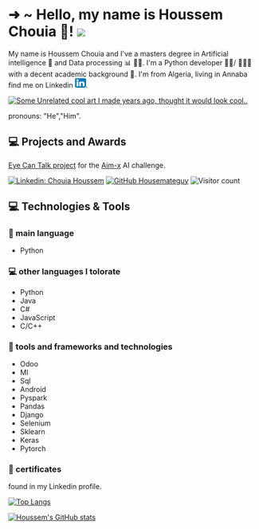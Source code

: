 # ➜  ~   Hello, my name is Houssem Chouia 🦾! <img src="https://raw.githubusercontent.com/MartinHeinz/MartinHeinz/master/wave.gif" width="30px">

My name is Houssem Chouia and I've a masters degree in Artificial intelligence 🤖 and Data processing 📊 👨‍🎓. I'm a Python developer 👨‍💻/ 🤖👨‍💻 with a decent academic background 🦾. I'm from Algeria, living in Annaba find me on Linkedin [![LinkedIn][3.2]][3].


[![Some Unrelated cool art I made years ago, thought it would look cool..](https://images-wixmp-ed30a86b8c4ca887773594c2.wixmp.com/f/086063ff-75de-42c1-9ada-b879a51f81b4/darhrcw-3af2be04-2a1b-418d-b310-57b6459c8fbb.png?token=eyJ0eXAiOiJKV1QiLCJhbGciOiJIUzI1NiJ9.eyJzdWIiOiJ1cm46YXBwOjdlMGQxODg5ODIyNjQzNzNhNWYwZDQxNWVhMGQyNmUwIiwiaXNzIjoidXJuOmFwcDo3ZTBkMTg4OTgyMjY0MzczYTVmMGQ0MTVlYTBkMjZlMCIsIm9iaiI6W1t7InBhdGgiOiJcL2ZcLzA4NjA2M2ZmLTc1ZGUtNDJjMS05YWRhLWI4NzlhNTFmODFiNFwvZGFyaHJjdy0zYWYyYmUwNC0yYTFiLTQxOGQtYjMxMC01N2I2NDU5YzhmYmIucG5nIn1dXSwiYXVkIjpbInVybjpzZXJ2aWNlOmZpbGUuZG93bmxvYWQiXX0.pitFAJD4y8JkDKc59UpFfW59NhFMcqplNy0Qn0emICY)](https://www.deviantart.com/houssem8/art/Pixel-Louis-Little-Fighter-2-650840000)

pronouns: "He","Him". 

## 💻 Projects and Awards

[Eye Can Talk project](https://eyecantalk.ga/) for the [Aim-x](https://aim-x.org/) AI challenge.


[![Linkedin: Chouia Houssem](https://img.shields.io/badge/-ChouiaHoussem-blue?style=flat-square&logo=Linkedin&logoColor=white&link=https://www.linkedin.com/in/chouia-houssem/)](https://www.linkedin.com/in/chouia-houssem/)
[![GitHub Housemateguy](https://img.shields.io/github/followers/housemateguy?label=follow&style=social)](https://github.com/housemateguy)
![Visitor count](https://shields-io-visitor-counter.herokuapp.com/badge?page=housemateguy)



## 💻 Technologies & Tools
### 🔧 main language
- Python 
### 💻 other languages I tolorate
- Python 
- Java
- C# 
- JavaScript
- C/C++
### 🔧 tools and frameworks and technologies
- Odoo
- Ml
- Sql
- Android
- Pyspark
- Pandas
- Django
- Selenium
- Sklearn
- Keras
- Pytorch

### 🔧 certificates

found in my Linkedin profile.

[3.2]: https://raw.githubusercontent.com/housemateguy/housemateguy/main/linkedin.png (LinkedIn icon without padding)


[![Top Langs](https://github-readme-stats.vercel.app/api/top-langs/?username=housemateguy&layout=compact)](https://github.com/housemateguy/) 

[![Houssem's GitHub stats](https://github-readme-stats.vercel.app/api?username=housemateguy)](https://github.com/anuraghazra/github-readme-stats)

[3.2]: https://raw.githubusercontent.com/housemateguy/housemateguy/main/linkedin.png (LinkedIn icon without padding)

[3]: https://www.linkedin.com/in/chouia-houssem/
